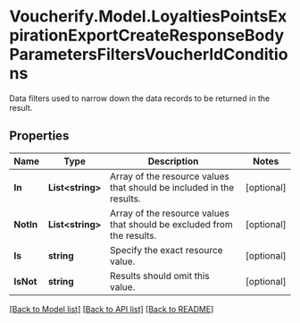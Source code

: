 # Voucherify.Model.LoyaltiesPointsExpirationExportCreateResponseBodyParametersFiltersVoucherIdConditions
Data filters used to narrow down the data records to be returned in the result.

## Properties

Name | Type | Description | Notes
------------ | ------------- | ------------- | -------------
**In** | **List&lt;string&gt;** | Array of the resource values that should be included in the results. | [optional] 
**NotIn** | **List&lt;string&gt;** | Array of the resource values that should be excluded from the results. | [optional] 
**Is** | **string** | Specify the exact resource value. | [optional] 
**IsNot** | **string** | Results should omit this value. | [optional] 

[[Back to Model list]](../../README.md#documentation-for-models) [[Back to API list]](../../README.md#documentation-for-api-endpoints) [[Back to README]](../../README.md)

